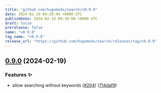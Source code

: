 ```yaml
---
title: "github.com/hugomods/search/v0.9.0"
date: 2024-02-19 09:29:44 +0000 UTC
publishDate: 2024-02-19 09:30:00 +0000 UTC
draft: false
prerelease: false
name: "v0.9.0"
tag_name: "v0.9.0"
release_url: "https://github.com/hugomods/search/releases/tag/v0.9.0"
---
```


## [0.9.0](https://github.com/hugomods/search/compare/v0.8.7...v0.9.0) (2024-02-19)


### Features ✨

* allow searching without keywords ([#204](https://github.com/hugomods/search/issues/204)) ([714daf9](https://github.com/hugomods/search/commit/714daf9162905834b299465abce7fc41d7126cb7))
